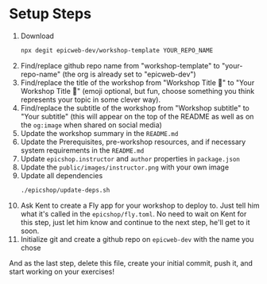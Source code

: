 # Setup Steps

1. Download
   ```sh
   npx degit epicweb-dev/workshop-template YOUR_REPO_NAME
   ```
1. Find/replace github repo name from "workshop-template" to "your-repo-name"
   (the org is already set to "epicweb-dev")
1. Find/replace the title of the workshop from "Workshop Title 🎃" to "Your
   Workshop Title 🦊" (emoji optional, but fun, choose something you think
   represents your topic in some clever way).
1. Find/replace the subtitle of the workshop from "Workshop subtitle" to "Your
   subtitle" (this will appear on the top of the README as well as on the
   `og:image` when shared on social media)
1. Update the workshop summary in the `README.md`
1. Update the Prerequisites, pre-workshop resources, and if necessary system
   requirements in the `README.md`
1. Update `epicshop.instructor` and `author` properties in `package.json`
1. Update the `public/images/instructor.png` with your own image
1. Update all dependencies
   ```sh
   ./epicshop/update-deps.sh
   ```
1. Ask Kent to create a Fly app for your workshop to deploy to. Just tell him
   what it's called in the `epicshop/fly.toml`. No need to wait on Kent for this
   step, just let him know and continue to the next step, he'll get to it soon.
1. Initialize git and create a github repo on `epicweb-dev` with the name you
   chose

And as the last step, delete this file, create your initial commit, push it, and
start working on your exercises!
